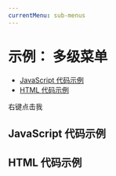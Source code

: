 ```yaml
---
currentMenu: sub-menus  
---
```


# 示例： 多级菜单

<!-- START doctoc generated TOC please keep comment here to allow auto update -->
<!-- DON'T EDIT THIS SECTION, INSTEAD RE-RUN doctoc TO UPDATE -->


- [JavaScript 代码示例](#example-code)
- [HTML 代码示例](#example-html)

<!-- END doctoc generated TOC please keep comment here to allow auto update -->

<span class="context-menu-one btn btn-neutral">右键点击我</span>

## JavaScript 代码示例

<script type="text/javascript" class="showcase">
$(function(){
    /**************************************************
     * 多级菜单
     **************************************************/
    $.contextMenu({
        selector: '.context-menu-one', 
        callback: function(key, options) {
            var m = "你点击了： " + key;
            window.console && console.log(m) || alert(m); 
        },
        items: {
            "edit": {"name": "编辑", "icon": "edit"},
            "cut": {"name": "剪切", "icon": "cut"},
            "sep1": "---------",
            "quit": {"name": "退出", "icon": "quit"},
            "sep2": "---------",
            "fold1": {
                "name": "一级菜单 1", 
                "items": {
                    "fold1-key1": {"name": "二级菜单 1""},
                    "fold2": {
                        "name": "二级菜单 2", 
                        "items": {
                            "fold2-key1": {"name": "三级菜单 1"},
                            "fold2-key2": {"name": "三级菜单 2"},
                            "fold2-key3": {"name": "三级菜单 3"}
                        }
                    },
                    "fold1-key3": {"name": "二级菜单 3"}
                }
            },
            "fold1a": {
                "name": "一级菜单 2", 
                "items": {
                    "fold1a-key1": {"name": "二级菜单 4"},
                    "fold1a-key2": {"name": "二级菜单 5"},
                    "fold1a-key3": {"name": "二级菜单 6"}
                }
            }
        }
    });
});
</script>

## HTML 代码示例
<div style="display:none;" class="showcase" data-showcase-import=".context-menu-one"></div>
